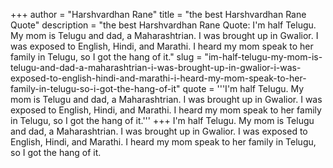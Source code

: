 +++
author = "Harshvardhan Rane"
title = "the best Harshvardhan Rane Quote"
description = "the best Harshvardhan Rane Quote: I'm half Telugu. My mom is Telugu and dad, a Maharashtrian. I was brought up in Gwalior. I was exposed to English, Hindi, and Marathi. I heard my mom speak to her family in Telugu, so I got the hang of it."
slug = "im-half-telugu-my-mom-is-telugu-and-dad-a-maharashtrian-i-was-brought-up-in-gwalior-i-was-exposed-to-english-hindi-and-marathi-i-heard-my-mom-speak-to-her-family-in-telugu-so-i-got-the-hang-of-it"
quote = '''I'm half Telugu. My mom is Telugu and dad, a Maharashtrian. I was brought up in Gwalior. I was exposed to English, Hindi, and Marathi. I heard my mom speak to her family in Telugu, so I got the hang of it.'''
+++
I'm half Telugu. My mom is Telugu and dad, a Maharashtrian. I was brought up in Gwalior. I was exposed to English, Hindi, and Marathi. I heard my mom speak to her family in Telugu, so I got the hang of it.
